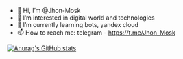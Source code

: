 - 👋 Hi, I’m @Jhon-Mosk
- 👀 I’m interested in digital world and technologies
- 🌱 I’m currently learning bots, yandex cloud
- 📫 How to reach me: telegram - https://t.me/Jhon_Mosk

[![Anurag's GitHub stats](https://d5d0eddb7adlnht7keh1.apigw.yandexcloud.net/?username=Jhon-Mosk&count_private=true&show_icons=true&theme=merko&include_all_commits=true&locale=ru)](https://github.com/anuraghazra/github-readme-stats)                
<!---
### Языки используемые в публичных репозиториях

[![Top used lang](https://d5d0eddb7adlnht7keh1.apigw.yandexcloud.net/top-langs?username=Jhon-Mosk&layout=pie&theme=merko&size_weight=0.5&count_weight=0.5)](https://github.com/anuraghazra/github-readme-stats)
--->
<!---
Jhon-Mosk/Jhon-Mosk is a ✨ special ✨ repository because its `README.md` (this file) appears on your GitHub profile.
You can click the Preview link to take a look at your changes.
--->
